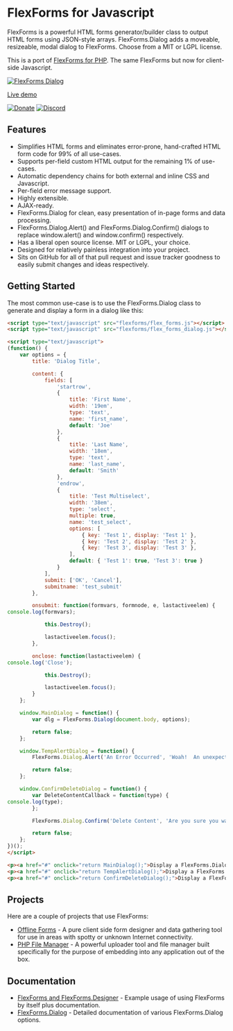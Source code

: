 FlexForms for Javascript
========================

FlexForms is a powerful HTML forms generator/builder class to output HTML forms using JSON-style arrays.  FlexForms.Dialog adds a moveable, resizeable, modal dialog to FlexForms.  Choose from a MIT or LGPL license.

This is a port of [FlexForms for PHP](https://github.com/cubiclesoft/php-flexforms).  The same FlexForms but now for client-side Javascript.

[![FlexForms Dialog](https://user-images.githubusercontent.com/1432111/89797915-6299d680-dae0-11ea-93a7-0863780635ef.png)](https://cubiclesoft.com/demos/js-flexforms/demo.html)

[Live demo](https://cubiclesoft.com/demos/js-flexforms/demo.html)

[![Donate](https://cubiclesoft.com/res/donate-shield.png)](https://cubiclesoft.com/donate/) [![Discord](https://img.shields.io/discord/777282089980526602?label=chat&logo=discord)](https://cubiclesoft.com/product-support/github/)

Features
--------

* Simplifies HTML forms and eliminates error-prone, hand-crafted HTML form code for 99% of all use-cases.
* Supports per-field custom HTML output for the remaining 1% of use-cases.
* Automatic dependency chains for both external and inline CSS and Javascript.
* Per-field error message support.
* Highly extensible.
* AJAX-ready.
* FlexForms.Dialog for clean, easy presentation of in-page forms and data processing.
* FlexForms.Dialog.Alert() and FlexForms.Dialog.Confirm() dialogs to replace window.alert() and window.confirm() respectively.
* Has a liberal open source license.  MIT or LGPL, your choice.
* Designed for relatively painless integration into your project.
* Sits on GitHub for all of that pull request and issue tracker goodness to easily submit changes and ideas respectively.

Getting Started
---------------

The most common use-case is to use the FlexForms.Dialog class to generate and display a form in a dialog like this:

```html
<script type="text/javascript" src="flexforms/flex_forms.js"></script>
<script type="text/javascript" src="flexforms/flex_forms_dialog.js"></script>

<script type="text/javascript">
(function() {
	var options = {
		title: 'Dialog Title',

		content: {
			fields: [
				'startrow',
				{
					title: 'First Name',
					width: '19em',
					type: 'text',
					name: 'first_name',
					default: 'Joe'
				},
				{
					title: 'Last Name',
					width: '18em',
					type: 'text',
					name: 'last_name',
					default: 'Smith'
				},
				'endrow',
				{
					title: 'Test Multiselect',
					width: '38em',
					type: 'select',
					multiple: true,
					name: 'test_select',
					options: [
						{ key: 'Test 1', display: 'Test 1' },
						{ key: 'Test 2', display: 'Test 2' },
						{ key: 'Test 3', display: 'Test 3' },
					],
					default: { 'Test 1': true, 'Test 3': true }
				}
			],
			submit: ['OK', 'Cancel'],
			submitname: 'test_submit'
		},

		onsubmit: function(formvars, formnode, e, lastactiveelem) {
console.log(formvars);

			this.Destroy();

			lastactiveelem.focus();
		},

		onclose: function(lastactiveelem) {
console.log('Close');

			this.Destroy();

			lastactiveelem.focus();
		}
	};

	window.MainDialog = function() {
		var dlg = FlexForms.Dialog(document.body, options);

		return false;
	};

	window.TempAlertDialog = function() {
		FlexForms.Dialog.Alert('An Error Occurred', 'Woah!  An unexpected error occurred.  Try again later.', function() { console.log('Closed'); }, 10000);

		return false;
	};

	window.ConfirmDeleteDialog = function() {
		var DeleteContentCallback = function(type) {
console.log(type);
		};

		FlexForms.Dialog.Confirm('Delete Content', 'Are you sure you want to delete the content?', 'Yes', 'No', DeleteContentCallback, DeleteContentCallback);

		return false;
	};
})();
</script>

<p><a href="#" onclick="return MainDialog();">Display a FlexForms.Dialog()</a></p>
<p><a href="#" onclick="return TempAlertDialog();">Display a FlexForms.Dialog.Alert() for 10 seconds</a></p>
<p><a href="#" onclick="return ConfirmDeleteDialog();">Display a FlexForms.Dialog.Confirm()</a></p>
```

Projects
--------

Here are a couple of projects that use FlexForms:

* [Offline Forms](https://github.com/cubiclesoft/offline-forms) - A pure client side form designer and data gathering tool for use in areas with spotty or unknown Internet connectivity.
* [PHP File Manager](https://github.com/cubiclesoft/php-filemanager) - A powerful uploader tool and file manager built specifically for the purpose of embedding into any application out of the box.

Documentation
-------------

* [FlexForms and FlexForms.Designer](docs/flex_forms.md) - Example usage of using FlexForms by itself plus documentation.
* [FlexForms.Dialog](docs/flex_forms_dialog.md) - Detailed documentation of various FlexForms.Dialog options.
